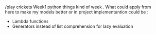 /play crickets
Week1  python things   kind of  week .
What  could  apply from here   to make  my  models    better or  in  project implementantion  could   be :
- Lambda  functions
- Generators  instead  of list  comprehension  for  lazy  evaluation
 
